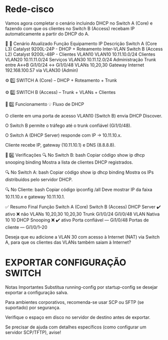 # Rede-cisco
Vamos agora completar o cenário incluindo DHCP no Switch A (Core) e fazendo com que os clientes no Switch B (Access) recebam IP automaticamente a partir do DHCP do A.

🧩 📡 Cenário Atualizado
Função	Equipamento	IP	Descrição
Switch A (Core L3)	Catalyst 9200L-24P	-	DHCP + Roteamento Inter-VLAN
Switch B (Access L2)	Catalyst 9200L-48P	-	Clientes VLAN10
VLAN10	10.11.10.0/24	Clientes
VLAN20	10.11.11.0/24	Serviços
VLAN30	10.11.12.0/24	Administração
Trunk entre A↔B	Gi1/0/24 ↔ Gi1/0/48	VLANs 10,20,30
Gateway Internet	192.168.100.57 via VLAN30 (Admin)

⚙️ 1️⃣ SWITCH A (Core) – DHCP + Roteamento + Trunk

⚙️ 2️⃣ SWITCH B (Access) – Trunk + VLANs + Clientes

🧩 3️⃣ Funcionamento
💡 Fluxo de DHCP

O cliente em uma porta de acesso VLAN10 (Switch B) envia DHCP Discover.

O Switch B permite o tráfego até o trunk confiável (Gi1/0/48).

O Switch A (DHCP Server) responde com IP → 10.11.10.x.

Cliente recebe IP, gateway (10.11.10.1) e DNS (8.8.8.8).

🧩 4️⃣ Verificações
🔍 No Switch B:
bash
Copiar código
show ip dhcp snooping binding
Mostra a lista de clientes DHCP registrados.

🔍 No Switch A:
bash
Copiar código
show ip dhcp binding
Mostra os IPs distribuídos pelo servidor DHCP.

🔍 No Cliente:
bash
Copiar código
ipconfig /all
Deve mostrar IP da faixa 10.11.10.x e gateway 10.11.10.1.

✅ Resumo Final
Função	Switch A (Core)	Switch B (Access)
DHCP Server	✔️ ativo	❌ não
VLANs	10,20,30	10,20,30
Trunk	Gi1/0/24	Gi1/0/48
VLAN Nativa	10	10
DHCP Snooping	❌	✔️ ativo
Porta confiável	—	Gi1/0/48
Portas de cliente	—	Gi1/0/1–20

Deseja que eu adicione a VLAN 30 com acesso à Internet (NAT) via Switch A, para que os clientes das VLANs também saiam à Internet?

# EXPORTAR CONFIGURAÇÃO SWITCH

Notas Importantes
Substitua running-config por startup-config se desejar exportar a configuração salva.

Para ambientes corporativos, recomenda-se usar SCP ou SFTP (se suportado) por segurança.

Verifique o espaço em disco no servidor de destino antes de exportar.

Se precisar de ajuda com detalhes específicos (como configurar um servidor SCP/TFTP), avise!




